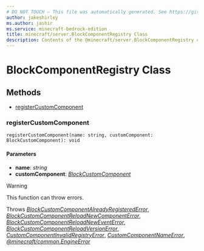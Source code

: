 ```yaml
---
# DO NOT TOUCH — This file was automatically generated. See https://github.com/mojang/minecraftapidocsgenerator to modify descriptions, examples, etc.
author: jakeshirley
ms.author: jashir
ms.service: minecraft-bedrock-edition
title: minecraft/server.BlockComponentRegistry Class
description: Contents of the @minecraft/server.BlockComponentRegistry class.
---
```

# BlockComponentRegistry Class

## Methods
- [registerCustomComponent](#registercustomcomponent)

### **registerCustomComponent**
`
registerCustomComponent(name: string, customComponent: BlockCustomComponent): void
`

#### **Parameters**
- **name**: *string*
- **customComponent**: [*BlockCustomComponent*](BlockCustomComponent.md)

> [!WARNING]
> This function can throw errors.
>
> Throws [*BlockCustomComponentAlreadyRegisteredError*](BlockCustomComponentAlreadyRegisteredError.md), [*BlockCustomComponentReloadNewComponentError*](BlockCustomComponentReloadNewComponentError.md), [*BlockCustomComponentReloadNewEventError*](BlockCustomComponentReloadNewEventError.md), [*BlockCustomComponentReloadVersionError*](BlockCustomComponentReloadVersionError.md), [*CustomComponentInvalidRegistryError*](CustomComponentInvalidRegistryError.md), [*CustomComponentNameError*](CustomComponentNameError.md), [*@minecraft/common.EngineError*](../../minecraft/common/EngineError.md)

